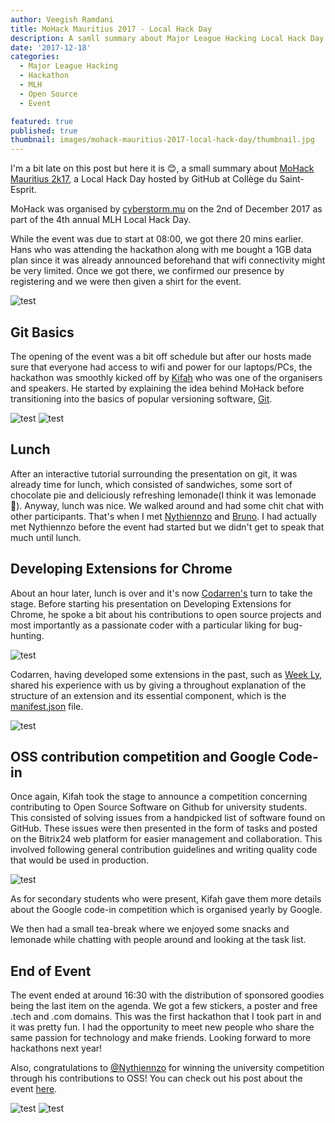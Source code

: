 ```yaml
---
author: Veegish Ramdani
title: MoHack Mauritius 2017 - Local Hack Day
description: A samll summary about Major League Hacking Local Hack Day hosted at Collège du Saint-Esprit Mauritius
date: '2017-12-18'
categories:
  - Major League Hacking
  - Hackathon
  - MLH
  - Open Source
  - Event

featured: true
published: true
thumbnail: images/mohack-mauritius-2017-local-hack-day/thumbnail.jpg
---
```


<script>
    import Image from 'svimg/Image.svelte';
    import Quote from './quote.svelte';
    import ImageCaption from './image-caption.svelte';
    import { Tweet } from 'sveltekit-embed'
</script>

I'm a bit late on this post but here it is 😊, a small summary about [MoHack Mauritius 2k17](http://www.mohack.cf), a Local Hack Day hosted by GitHub at Collège du Saint-Esprit.

MoHack was organised by [cyberstorm.mu](https://cyberstorm.mu) on the 2nd of December 2017 as part of the 4th annual MLH Local Hack Day.

<Quote author="localhackday.mlh.io" quote="It's finally here! December 2nd, 2017 marks the 4th annual MLH Local Hack Day - a worldwide celebration of learning, building, and sharing. Over 275 communities around the world are hosting simultaneous 12 hour hackathons where developers, designers, and makers will join forces to bring their crazy ideas to life." />

While the event was due to start at 08:00, we got there 20 mins earlier. Hans who was attending the hackathon along with me bought a 1GB data plan since it was already announced beforehand that wifi connectivity might be very limited. Once we got there, we confirmed our presence by registering and we were then given a shirt for the event.

<ImageCaption caption="The organizing team getting the stage ready for presentations">
  <img alt="test" class="inline-basic-image" src="images/mohack-mauritius-2017-local-hack-day/mohack-mauritius-2017-local-hack-day-photo-1.jpg" />
</ImageCaption>

## Git Basics

The opening of the event was a bit off schedule but after our hosts made sure that everyone had access to wifi and power for our laptops/PCs, the hackathon was smoothly kicked off by [Kifah](https://masky.me) who was one of the organisers and speakers. He started by explaining the idea behind MoHack before transitioning into the basics of popular versioning software, [Git](https://git-scm.com).

<ImageCaption caption="Opening of MoHack">
  <img alt="test" class="inline-basic-image" src="images/mohack-mauritius-2017-local-hack-day/mohack-mauritius-2017-local-hack-day-photo-2.jpg" />
</ImageCaption>

<ImageCaption caption="Kifah explaining the basics of git and how to apply a patch">
  <img alt="test" class="inline-basic-image" src="images/mohack-mauritius-2017-local-hack-day/mohack-mauritius-2017-local-hack-day-photo-3.jpg" />
</ImageCaption>

## Lunch

After an interactive tutorial surrounding the presentation on git, it was already time for lunch, which consisted of sandwiches, some sort of chocolate pie and deliciously refreshing lemonade(I think it was lemonade 🤣). Anyway, lunch was nice. We walked around and had some chit chat with other participants. That's when I met [Nythiennzo](https://www.nythiennzo.codes/) and [Bruno](https://busymind101.wordpress.com/). I had actually met Nythiennzo before the event had started but we didn't get to speak that much until lunch.

## Developing Extensions for Chrome

About an hour later, lunch is over and it's now [Codarren's](https://codarren.com/) turn to take the stage. Before starting his presentation on Developing Extensions for Chrome, he spoke a bit about his contributions to open source projects and most importantly as a passionate coder with a particular liking for bug-hunting.

<ImageCaption caption="Codarren mentioning his notable contributions to Open Source Software and IETF hackathons">
  <img alt="test" class="inline-basic-image" src="images/mohack-mauritius-2017-local-hack-day/mohack-mauritius-2017-local-hack-day-photo-4.jpg" />
</ImageCaption>

Codarren, having developed some extensions in the past, such as [Week Ly](https://github.com/codarrenvelvindron/Week-Ly), shared his experience with us by giving a throughout explanation of the structure of an extension and its essential component, which is the [manifest.json](https://developer.chrome.com/extensions/getstarted) file.

<ImageCaption caption="The manifest.json file explained using a pizza delivery guy as analogy">
  <img alt="test" class="inline-basic-image" src="images/mohack-mauritius-2017-local-hack-day/mohack-mauritius-2017-local-hack-day-photo-5.jpg" />
</ImageCaption>

## OSS contribution competition and Google Code-in

Once again, Kifah took the stage to announce a competition concerning contributing to Open Source Software on Github for university students. This consisted of solving issues from a handpicked list of software found on GitHub. These issues were then presented in the form of tasks and posted on the Bitrix24 web platform for easier management and collaboration. This involved following general contribution guidelines and writing quality code that would be used in production.

<ImageCaption>
  <img alt="test" class="inline-basic-image" src="images/mohack-mauritius-2017-local-hack-day/mohack-mauritius-2017-local-hack-day-photo-6.jpg" />
</ImageCaption>

As for secondary students who were present, Kifah gave them more details about the Google code-in competition which is organised yearly by Google.

We then had a small tea-break where we enjoyed some snacks and lemonade while chatting with people around and looking at the task list.

## End of Event

The event ended at around 16:30 with the distribution of sponsored goodies being the last item on the agenda. We got a few stickers, a poster and free .tech and .com domains. This was the first hackathon that I took part in and it was pretty fun. I had the opportunity to meet new people who share the same passion for technology and make friends. Looking forward to more hackathons next year!

Also, congratulations to [@Nythiennzo](https://twitter.com/Nythiennzo) for winning the university competition through his contributions to OSS! You can check out his post about the event [here](https://www.nythiennzo.codes/blog/2017/12/11/mohack-2017-local-hack-day-in-mauritius/).

<Tweet tweetLink="Nythiennzo/status/936963080625336321" />

<ImageCaption>
  <img alt="test" class="inline-basic-image" src="images/mohack-mauritius-2017-local-hack-day/mohack-mauritius-2017-local-hack-day-photo-7.jpg" />
</ImageCaption>

<ImageCaption>
  <img alt="test" class="inline-basic-image" src="images/mohack-mauritius-2017-local-hack-day/mohack-mauritius-2017-local-hack-day-photo-8.jpg" />
</ImageCaption>
